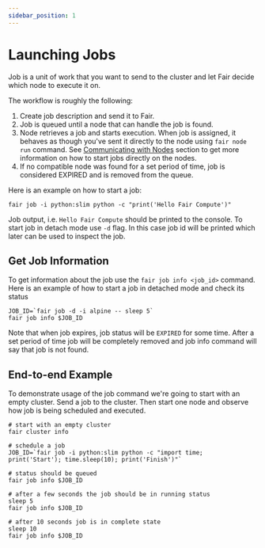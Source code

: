 ```yaml
---
sidebar_position: 1
---
```


# Launching Jobs

Job is a unit of work that you want to send to the cluster and let
Fair decide which node to execute it on.

The workflow is roughly the following:
1. Create job description and send it to Fair.
2. Job is queued until a node that can handle the job is found.
3. Node retrieves a job and starts execution. When job is assigned,
   it behaves as though you've sent it directly to the node using `fair node run`
   command. See [Communicating with Nodes](./communicating-with-nodes)
   section to get more information on how to start jobs directly on the nodes.
4. If no compatible node was found for a set period of time, job is considered
   EXPIRED and is removed from the queue.

Here is an example on how to start a job:
```shell
fair job -i python:slim python -c "print('Hello Fair Compute')"
```

Job output, i.e. `Hello Fair Compute` should be printed to the console.
To start job in detach mode use `-d` flag. In this case job id will be printed
which later can be used to inspect the job.

## Get Job Information

To get information about the job use the `fair job info <job_id>` command.
Here is an example of how to start a job in detached mode and check its status
```shell
JOB_ID=`fair job -d -i alpine -- sleep 5`
fair job info $JOB_ID
```

Note that when job expires, job status will be `EXPIRED` for some time.
After a set period of time job will be completely removed and job info
command will say that job is not found.

## End-to-end Example

To demonstrate usage of the job command we're going to start with an empty
cluster. Send a job to the cluster. Then start one node and observe how
job is being scheduled and executed.

```shell
# start with an empty cluster
fair cluster info

# schedule a job
JOB_ID=`fair job -i python:slim python -c "import time; print('Start'); time.sleep(10); print('Finish')"`

# status should be queued
fair job info $JOB_ID

# after a few seconds the job should be in running status
sleep 5
fair job info $JOB_ID

# after 10 seconds job is in complete state
sleep 10
fair job info $JOB_ID
```
